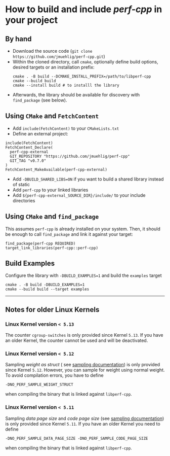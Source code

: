 # How to build and include *perf-cpp* in your project

## By hand
* Download the source code (`git clone https://github.com/jmuehlig/perf-cpp.git`)
* Within the cloned directory, call `cmake`, optionally define build options, desired targets or an installation prefix:
  ```
  cmake . -B build --DCMAKE_INSTALL_PREFIX=/path/to/libperf-cpp
  cmake --build build
  cmake --install build # to installl the library
  ```
* Afterwards, the library should be available for discovery with `find_package` (see below).

## Using `CMake` and `FetchContent`
* Add `include(FetchContent)` to your `CMakeLists.txt`
* Define an external project:
```
include(FetchContent)
FetchContent_Declare(
  perf-cpp-external
  GIT_REPOSITORY "https://github.com/jmuehlig/perf-cpp"
  GIT_TAG "v0.7.0"
)
FetchContent_MakeAvailable(perf-cpp-external)
```
* Add `-DBUILD_SHARED_LIBS=ON` if you want to build a shared library instead of static
* Add `perf-cpp` to your linked libraries
* Add `${perf-cpp-external_SOURCE_DIR}/include/` to your include directories

## Using `CMake` and `find_package`

This assumes `perf-cpp` is already installed on your system. Then, it should be enough to call `find_package` and link it against your target:

```
find_package(perf-cpp REQUIRED)
target_link_libraries(perf-cpp::perf-cpp)
```

## Build Examples

Configure the library with `-DBUILD_EXAMPLES=1` and build the `examples` target
```
cmake . -B build -DBUILD_EXAMPLES=1
cmake --build build --target examples
```

---

## Notes for older Linux Kernels
###  Linux Kernel version `< 5.13`
The counter `cgroup-switches` is only provided since Kernel `5.13`.
If you have an older Kernel, the counter cannot be used and will be deactivated.

### Linux Kernel version `< 5.12`
Sampling *weight as struct* ( see [sampling documentation](sampling.md)) is only provided since Kernel `5.12`.
However, you can sample for weight using normal weight. To avoid compilation errors, you have to define


    -DNO_PERF_SAMPLE_WEIGHT_STRUCT


when compiling the binary that is linked against `libperf-cpp`.

### Linux Kernel version `< 5.11`
Sampling *data page size* and *code page size*  (see [sampling documentation](sampling.md)) is only provided since Kernel `5.11`.
If you have an older Kernel you need to define


    -DNO_PERF_SAMPLE_DATA_PAGE_SIZE -DNO_PERF_SAMPLE_CODE_PAGE_SIZE


when compiling the binary that is linked against `libperf-cpp`.
